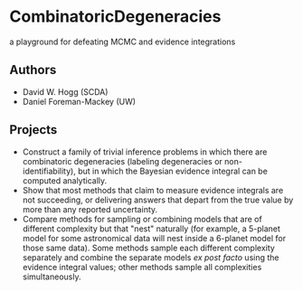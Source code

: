 # CombinatoricDegeneracies
a playground for defeating MCMC and evidence integrations

## Authors
- David W. Hogg (SCDA)
- Daniel Foreman-Mackey (UW)

## Projects
- Construct a family of trivial inference problems in which there are combinatoric degeneracies (labeling degeneracies or non-identifiability), but in which the Bayesian evidence integral can be computed analytically.
- Show that most methods that claim to measure evidence integrals are not succeeding, or delivering answers that depart from the true value by more than any reported uncertainty.
- Compare methods for sampling or combining models that are of different complexity but that "nest" naturally (for example, a 5-planet model for some astronomical data will nest inside a 6-planet model for those same data).  Some methods sample each different complexity separately and combine the separate models *ex post facto* using the evidence integral values; other methods sample all complexities simultaneously.
